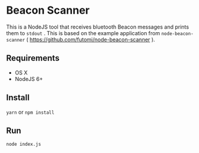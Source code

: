 # Beacon Scanner
This is a NodeJS tool that receives bluetooth Beacon messages and prints them to `stdout` . This is based on the example application from `node-beacon-scanner` ( https://github.com/futomi/node-beacon-scanner ).

## Requirements 

* OS X
* NodeJS 6+

## Install

`yarn` or `npm install` 

## Run

`node index.js` 

